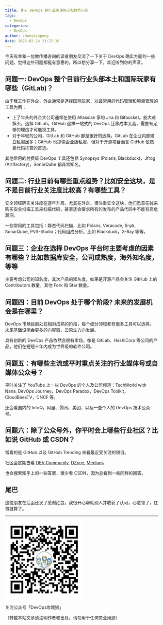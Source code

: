 ```yaml
---
title: 关于 DevOps 的行业关注热点和趋势问答
tags:
  - DevOps
categories:
  - DevOps
author: shenxianpeng
date: 2022-02-24 11:27:18
---
```


今天有幸和一位做传播咨询的读者朋友交流了一下关于 DevOps 确实方面的一些问题，觉得这些问题都挺有意思的，所以想分享一下，欢迎听到你的声音。

## 问题一: DevOps 整个目前行业头部本土和国际玩家有哪些（GitLab)？

由于我工作在外企，外企通常是选择国际玩家，以最常用的代码管理和项目管理的工具为例：

* 上了年头的外企大公司通常在使用 Atlassian 家的 Jira 和 Bitbucket。船大难掉头，选择 GitLab，GitHub 这样一站式的 DevOps 迁移成本太高，需要有足够的理由才可能换工具。
* 对于年轻的公司，GitLab 和 GitHub 都是很好的选择。GitLab 在企业内部建立私服居多；GitHub 也提供企业版私服，但对于开源项目而言 GitHub 依然是代码托管的首选。

其他常用的付费级 DevOps 工具还包括 Synopsys (Polaris, Blackduck)，Jfrog (Artifactory)，SonarQube 都非常知名。

## 问题二: 行业目前有哪些重点趋势？比如安全这块，是不是目前行业关注度比较高？有哪些工具？

安全领域确实关注度在逐年升高，尤其在外企，很注重安全这块，他们愿意花钱来购买安全扫描工具来扫描代码，甚至还会要求所有的发布的产品代码中不能有高危漏洞。

一些常用的工具包括：静态代码扫描，比如 Polaris, Veracode, Snyk, SonarQube, PVS-Studio；代码组成分析，比如 Blackduck，X-Ray 等等。

## 问题三：企业在选择 DevOps 平台时主要考虑的因素有哪些？比如数据库安全，公司成熟度，海外知名度，等等

主要考虑公司的知名度，其次产品的知名度，如果是开源产品会关注 GitHub 上的 Contributors 数量，其他 Fork 和 Star 数量。

## 问题四：目前 DevOps 处于哪个阶段? 未来的发展机会是在哪里？

<!-- more -->

DevOps 市场目前处在相对成熟的阶段，每个细分领域都有很多工具可以选择。未来基础设施会更多的向容器、云原生方向发展。

具有创新的 DevOps 产品依然会很有市场，像是 GitLab，HashiCorp 等公司的产品，他们在短短十年内成为世界级的软件公司。

## 问题五：有哪些主流或平时重点关注的行业媒体号或自媒体公众号？

平时关注了 YouTube 上一些 DevOps 的个人及公司频道：TechWorld with Nana, DevOps Journey，DevOps Paradox，DevOps Toolkit，CloudBeesTV，CNCF 等。

还会看国内的 InfoQ，阿里、腾讯、美团、以及一些个人的 DevOps 技术公众号。

## 问题六：除了公众号外，你平时会上哪些行业社区？比如说 GitHub 或 CSDN？

常看的是 GitHub 以及 GitHub Trending 来看最近受关注的项目。

社区会定期去看 [DEV Community](https://dev.to/), [DZone](https://dzone.com/), [Medium](https://medium.com)。

也会搜索知乎上的一些答案，很少看 CSDN，因为总看到一些同样的回答。

## 尾巴

这位朋友在后面还发了感谢红包，我很开心帮助别人并收获了认可，心意领了，红包就算了。

---

![ ](https://github.com/shenxianpeng/shenxianpeng.github.io/blob/master/about/index/qrcode.jpg?raw=true)

关注公众号「DevOps攻城狮」

（转载本站文章请注明作者和出处，请勿用于任何商业用途）
